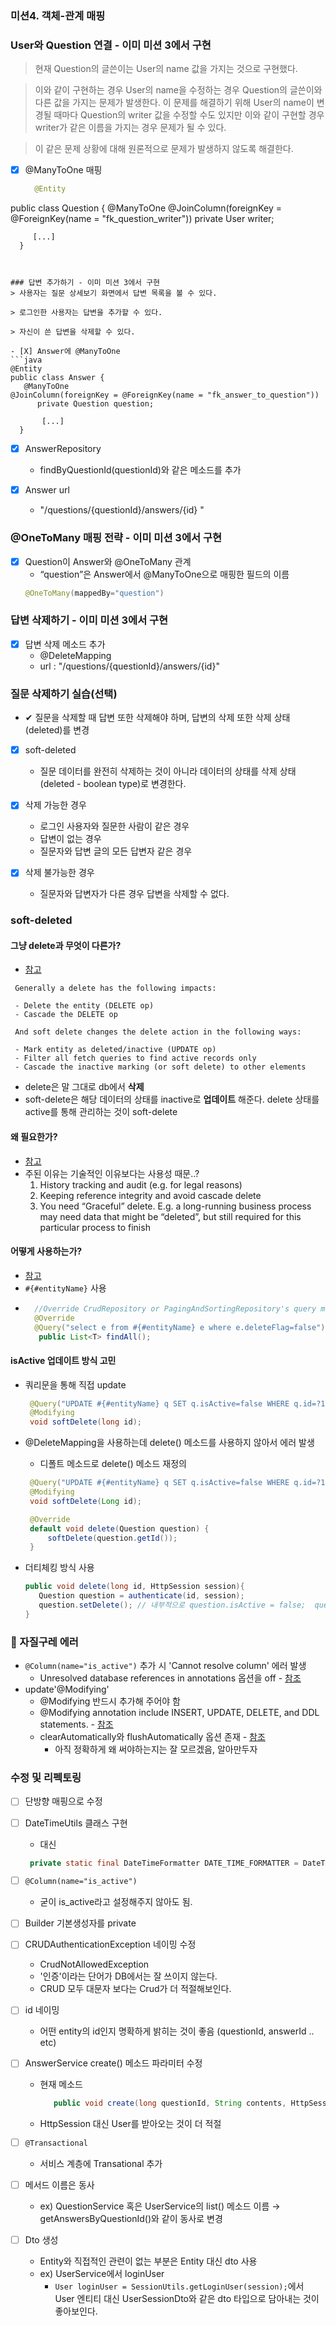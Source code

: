 ### 미션4. 객체-관계 매핑

### User와 Question 연결 - 이미 미션 3에서 구현
> 현재 Question의 글쓴이는 User의 name 값을 가지는 것으로 구현했다.

> 이와 같이 구현하는 경우 User의 name을 수정하는 경우 Question의 글쓴이와 다른 값을 가지는 문제가 발생한다.
> 이 문제를 해결하기 위해 User의 name이 변경될 때마다 Question의 writer 값을 수정할 수도 있지만 이와 같이 구현할 경우 writer가 같은 이름을 가지는 경우 문제가 될 수 있다.

> 이 같은 문제 상황에 대해 원론적으로 문제가 발생하지 않도록 해결한다.

- [X] @ManyToOne 매핑
  ```java
    @Entity
 public class Question {
       @ManyToOne
  @JoinColumn(foreignKey = @ForeignKey(name = "fk_question_writer"))
       private User writer;

         [...]
      }
   ```


### 답변 추가하기 - 이미 미션 3에서 구현
> 사용자는 질문 상세보기 화면에서 답변 목록을 볼 수 있다.

> 로그인한 사용자는 답변을 추가할 수 있다.

> 자신이 쓴 답변을 삭제할 수 있다.

- [X] Answer에 @ManyToOne
  ```java
   @Entity
 public class Answer {
      @ManyToOne
  @JoinColumn(foreignKey = @ForeignKey(name = "fk_answer_to_question"))
         private Question question;

          [...]
     }
  ```
- [X] AnswerRepository
  - findByQuestionId(questionId)와 같은 메소드를 추가

- [X] Answer url
  - "/questions/{questionId}/answers/{id} "


### @OneToMany 매핑 전략 - 이미 미션 3에서 구현
- [X] Question이 Answer와 @OneToMany 관계
  - “question”은 Answer에서 @ManyToOne으로 매핑한 필드의 이름
  ```java
  @OneToMany(mappedBy="question")
  ```

### 답변 삭제하기 - 이미 미션 3에서 구현
- [X] 답변 삭제 메소드 추가
  - @DeleteMapping
  - url : "/questions/{questionId}/answers/{id}"

### 질문 삭제하기 실습(선택)
- ✔ 질문을 삭제할 때 답변 또한 삭제해야 하며, 답변의 삭제 또한 삭제 상태(deleted)를 변경

- [X] soft-deleted
  - 질문 데이터를 완전히 삭제하는 것이 아니라 데이터의 상태를 삭제 상태(deleted - boolean type)로 변경한다.

- [X] 삭제 가능한 경우
  - 로그인 사용자와 질문한 사람이 같은 경우
  - 답변이 없는 경우
  - 질문자와 답변 글의 모든 답변자 같은 경우

- [X] 삭제 불가능한 경우
  - 질문자와 답변자가 다른 경우 답변을 삭제할 수 없다.


### soft-deleted
#### 그냥 delete과 무엇이 다른가?
  - [참고](https://github.com/spring-projects/spring-data-jpa/issues/676#issuecomment-752422516)
   ```text
    Generally a delete has the following impacts:

    - Delete the entity (DELETE op)
    - Cascade the DELETE op

    And soft delete changes the delete action in the following ways:

    - Mark entity as deleted/inactive (UPDATE op)
    - Filter all fetch queries to find active records only
    - Cascade the inactive marking (or soft delete) to other elements
   ```
  - delete은 말 그대로 db에서 **삭제**
  - soft-delete은 해당 데이터의 상태를 inactive로 **업데이트** 해준다. delete 상태를 active를 통해 관리하는 것이 soft-delete
#### 왜 필요한가?
  - [참고](https://dzone.com/articles/to-delete-or-to-soft-delete-that-is-the-question)
  - 주된 이유는 기술적인 이유보다는 사용성 때문..?
    1. History tracking and audit (e.g. for legal reasons)
    2. Keeping reference integrity and avoid cascade delete
    3. You need “Graceful” delete. E.g. a long-running business process may need data that might be “deleted”, but still required for this particular process to finish

#### 어떻게 사용하는가?
  - [참고](https://stackoverflow.com/a/33168644)
  - `#{#entityName}` 사용
  - ```java
	  //Override CrudRepository or PagingAndSortingRepository's query method:
	  @Override
	  @Query("select e from #{#entityName} e where e.deleteFlag=false")
	   public List<T> findAll();
    ```

#### isActive 업데이트 방식 고민
- 쿼리문을 통해 직접 update
	 ```java
	  @Query("UPDATE #{#entityName} q SET q.isActive=false WHERE q.id=?1")
	  @Modifying
	  void softDelete(long id);
    ```

 - @DeleteMapping을 사용하는데 delete() 메소드를 사용하지 않아서 에러 발생
    - 디폴트 메소드로 delete() 메소드 재정의
    ```java
     @Query("UPDATE #{#entityName} q SET q.isActive=false WHERE q.id=?1")
     @Modifying
     void softDelete(Long id);

     @Override
     default void delete(Question question) {
         softDelete(question.getId());
     }
    ```

- 더티체킹 방식 사용
  ```java
  public void delete(long id, HttpSession session){
     Question question = authenticate(id, session);
     question.setDelete(); // 내부적으로 question.isActive = false;  questionRepository.save(question);
  }
  ```


### 🚨 자질구레 에러

- `@Column(name="is_active")` 추가 시 'Cannot resolve column' 에러 발생
  - Unresolved database references in annotations 옵션을 off - [참조](https://stackoverflow.com/questions/29155350/jpa-cannot-resolve-column-intellij)
- update'@Modifying'
  - @Modifying 반드시 추가해 주어야 함
  - @Modifying annotation include INSERT, UPDATE, DELETE, and DDL statements. - [참조](https://stackoverflow.com/questions/19323557/handling-soft-deletes-with-spring-jpa)
  - clearAutomatically와 flushAutomatically 옵션 존재 - [참조](https://www.baeldung.com/spring-data-jpa-modifying-annotation#clear)
    - 아직 정확하게 왜 써야하는지는 잘 모르겠음, 알아만두자

### 수정 및 리펙토링

 - [ ] 단방향 매핑으로 수정
 - [ ] DateTimeUtils 클래스 구현
   - 대신
   ```java
    private static final DateTimeFormatter DATE_TIME_FORMATTER = DateTimeFormatter.ofPattern("yyyy-MM-dd HH:mm:ss");
   ```
   
 - [ ] `@Column(name="is_active")`
    - 굳이 is_active라고 설정해주지 않아도 됨.
    
 - [ ] Builder 기본생성자를 private

 - [ ] CRUDAuthenticationException 네이밍 수정
    - CrudNotAllowedException
    - '인증'이라는 단어가 DB에서는 잘 쓰이지 않는다.
    - CRUD 모두 대문자 보다는 Crud가 더 적절해보인다.
    
 - [ ] id 네이밍
    - 어떤 entity의 id인지 명확하게 밝히는 것이 좋음 (questionId, answerId .. etc)

 - [ ] AnswerService create() 메소드 파라미터 수정
   - 현재 메소드 
     ```java
        public void create(long questionId, String contents, HttpSession session) { //...};
     ```
     
   - HttpSession 대신 User를 받아오는 것이 더 적절
    
- [ ] `@Transactional`
   - 서비스 계층에 Transational 추가

- [ ] 메서드 이름은 동사
   - ex) QuestionService 혹은 UserService의 list() 메소드 이름 → getAnswersByQuestionId()와 같이 동사로 변경
    
- [ ] Dto 생성
   - Entity와 직접적인 관련이 없는 부분은 Entity 대신 dto 사용
   - ex) UserService에서 loginUser
      -  `User loginUser = SessionUtils.getLoginUser(session);`에서 User 엔티티 대신 UserSessionDto와 같은 dto 타입으로 담아내는 것이 좋아보인다.
